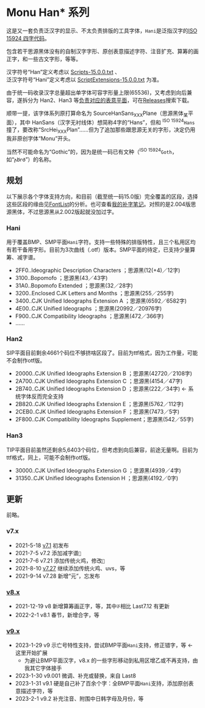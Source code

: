 # Monu Han* 系列
这是又一套负责泛汉字的显示、不太负责排版的工具字体，`Hani`是泛指汉字的[ISO 15924 四字代码](/abbr)。

包含若干思源黑体没有的自制汉字字形、原创表意描述字符、注音扩充、算筹的画正字，和一些古文字形，等等。

汉字符号“Han”定义考虑以 [Scripts-15.0.0.txt](https://www.unicode.org/Public/15.0.0/ucd/Scripts.txt) 、<br/>泛汉字符号“Hani”定义考虑以 [ScriptExtensions-15.0.0.txt](https://www.unicode.org/Public/15.0.0/ucd/ScriptExtensions.txt) 为准。

由于统一码收录汉字总量超出单字体可容字形量上限(65536)，又考虑到向后兼容，遂拆分为 Han2、Han3 等[负责对应的表意平面](/Blocks#平面)，可在[Releases](https://github.com/MY1L/Unicode/releases?q=MonuHani&expanded=true)搜索下载。

顺带一提，该字体系列原打算命名为 SourceHanSans<sub>XXX</sub>Plane（思源黑体<sub>某</sub>平面），其中 HanSans（汉字无衬线体）想简称4字的“Hans”，但和 <sup>ISO 15924</sup>`Hans`撞了，要改称“SrcHei<sub>XXX</sub>Plan”……但为了追加那些跟思源无关的字形，决定仍用我非原创字体“Monu”开头。

当然不可能命名为“Gothic”的，因为是统一码已有文种（<sup>ISO 15924</sup>`Goth`，如“𐌰𐌱𐌲𐌳”）的名称。

## 规划
以下展示各个字体支持方向，和目前（截至统一码15.0版）完全覆盖的区段，选择这些区段的缘由见[FontList](/FontList)的分析。也可查看[我的补字笔记](/Hani/note.md)。对照的是2.004版思源黑体，不过思源黑从2.002版起就没加过字。
### Hani
用于覆盖BMP、SMP平面`Hani`字符。支持一些特殊的排版特性，且三个私用区均有若干备用字形。目前为3次曲线（.otf）版本。SMP平面的待定，已支持少量算筹、减字谱。
- 2FF0..Ideographic Description Characters	；思源黑(12(+4)／12字)
- 3100..Bopomofo				；思源黑(43／43字)
- 31A0..Bopomofo Extended			；思源黑(32／28字)
- 3200..Enclosed CJK Letters and Months		；思源黑(255／255字)
- 3400..CJK Unified Ideographs Extension A	；思源黑(6592／6582字)
- 4E00..CJK Unified Ideographs			；思源黑(20992／20976字)
- F900..CJK Compatibility Ideographs		；思源黑(472／366字)
- ……

### Han2
SIP平面目前剩余4661个码位不够挤啥区段了。目前为ttf格式，因为工作量，可能不会制作otf版。
- 20000..CJK Unified Ideographs Extension B	；思源黑(42720／2108字)
- 2A700..CJK Unified Ideographs Extension C	；思源黑(4154／47字)
- 2B740..CJK Unified Ideographs Extension D	；思源黑(222／34字) ← 系统字体反而完全支持
- 2B820..CJK Unified Ideographs Extension E	；思源黑(5762／112字)
- 2CEB0..CJK Unified Ideographs Extension F	；思源黑(7473／5字)
- 2F800..CJK Compatibility Ideographs Supplement；思源黑(542／55字)

### Han3
TIP平面目前虽然还剩余5,6403个码位，但考虑到向后兼容，前途无量啊。目前为ttf格式，同上，可能不会制作otf版。
- 30000..CJK Unified Ideographs Extension G	；思源黑(4939／4字)
- 31350..CJK Unified Ideographs Extension H	；思源黑(4192／0字)

## 更新
前略。

### v7.x
- 2021-5-18 [v7.1](https://github.com/MY1L/Unicode/releases/tag/v6.2) 初发布
- 2021-7-5  v7.2 添加减字谱`𝬑`
- 2021-7-6  v7.21 添加传统火鸡，修改`𮧵`
- 2021-8-10 [v7.27](https://github.com/MY1L/Unicode/releases/tag/v6.21) 继续添加传统火鸡、uvs，等
- 2021-9-14 v7.28 新增“元”，忘发布

### [v8.x](https://github.com/MY1L/Unicode/releases/tag/Hani8)
- 2021-‎12-‎19 v8 新增算筹画正字，等，其中`𝍵`相比 Last7.12 有更新
- 2022-‎2-‎1 v8.1 春节，新增合字，等

### [v9.x](https://github.com/MY1L/Unicode/releases/tag/Hani9)
- 2023-1-29 v9 示亡号特性支持，尝试BMP平面`Hani`支持，修正错字，等 ← 这里开始扩展
  - 为避让BMP平面汉字，v8.x 的一些字形移动到私用区增乙或不再支持，由我其它字体接手
- 2023-1-30 v9.001 微调、补充或替换，来自 Last8
- 2023-1-31 v9.1 硬是自己补了百余个字：全BMP平面`Hani`支持，添加原创表意描述字符，等
- 2023-2-1  v9.2 补充注音、附围中日韩字母及月份，等